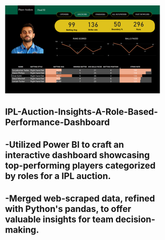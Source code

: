 ![IPL Auction Dashboard](Cricket_Analysis.png)


# IPL-Auction-Insights-A-Role-Based-Performance-Dashboard
# -Utilized Power BI to craft an interactive dashboard showcasing top-performing players categorized by roles for a IPL auction.
# -Merged web-scraped data, refined with Python's pandas, to offer valuable insights for team decision-making.
